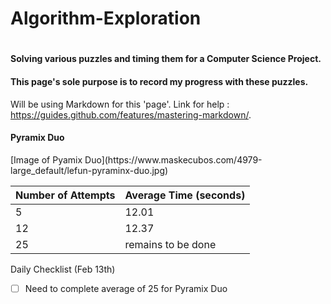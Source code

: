 # Algorithm-Exploration
# <h4> Solving various puzzles and timing them for a Computer Science Project. </h4>
<h4> This page's sole purpose is to record my progress with these puzzles. </h4>

Will be using Markdown for this 'page'. Link for help : https://guides.github.com/features/mastering-markdown/. 

<h4> Pyramix Duo </h4>
[Image of Pyamix Duo](https://www.maskecubos.com/4979-large_default/lefun-pyraminx-duo.jpg)
 

Number of Attempts | Average Time (seconds)
 -------------------|---------
5     |   12.01
12 | 12.37 
25 | remains to be done 

Daily Checklist (Feb 13th)
- [ ] Need to complete average of 25 for Pyramix Duo
